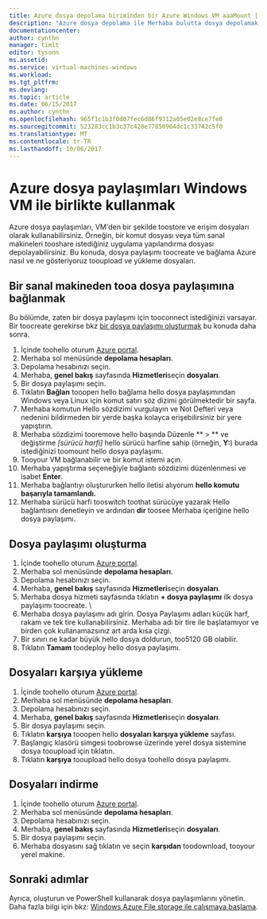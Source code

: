 ```yaml
---
title: Azure dosya depolama biriminden bir Azure Windows VM aaaMount | Microsoft Docs
description: "Azure dosya depolama ile Merhaba bulutta dosya depolamak ve bir Azure sanal makineden (VM) bulut dosya paylaşımına bağlayın."
documentationcenter: 
author: cynthn
manager: timlt
editor: tysonn
ms.assetid: 
ms.service: virtual-machines-windows
ms.workload: 
ms.tgt_pltfrm: 
ms.devlang: 
ms.topic: article
ms.date: 06/15/2017
ms.author: cynthn
ms.openlocfilehash: 965f1c1b3f0d07fec6d86f9312a05e02e8ce7fe0
ms.sourcegitcommit: 523283cc1b3c37c428e77850964dc1c33742c5f0
ms.translationtype: MT
ms.contentlocale: tr-TR
ms.lasthandoff: 10/06/2017
---
```

# <a name="use-azure-file-shares-with-windows-vms"></a>Azure dosya paylaşımları Windows VM ile birlikte kullanmak 

Azure dosya paylaşımları, VM'den bir şekilde toostore ve erişim dosyaları olarak kullanabilirsiniz. Örneğin, bir komut dosyası veya tüm sanal makineleri tooshare istediğiniz uygulama yapılandırma dosyası depolayabilirsiniz. Bu konuda, dosya paylaşımı toocreate ve bağlama Azure nasıl ve ne gösteriyoruz tooupload ve yükleme dosyaları.

## <a name="connect-tooa-file-share-from-a-vm"></a>Bir sanal makineden tooa dosya paylaşımına bağlanmak

Bu bölümde, zaten bir dosya paylaşımı için tooconnect istediğinizi varsayar. Bir toocreate gerekirse bkz [bir dosya paylaşımı oluşturmak](#create-a-file-share) bu konuda daha sonra.

1. İçinde toohello oturum [Azure portal](https://portal.azure.com).
2. Merhaba sol menüsünde **depolama hesapları**.
3. Depolama hesabınızı seçin.
4. Merhaba, **genel bakış** sayfasında **Hizmetleri**seçin **dosyaları**.
5. Bir dosya paylaşımı seçin.
6. Tıklatın **Bağlan** tooopen hello bağlama hello dosya paylaşımından Windows veya Linux için komut satırı söz dizimi görülmektedir bir sayfa.
7. Merhaba komutun Hello sözdizimi vurgulayın ve Not Defteri veya nedenini bildirmeden bir yerde başka kolayca erişebilirsiniz bir yere yapıştırın. 
8. Merhaba sözdizimi tooremove hello başında Düzenle ** > ** ve değiştirme *[sürücü harfi]* hello sürücü harfine sahip (örneğin, **Y:**) burada istediğinizi toomount hello dosya paylaşımı.
8. Tooyour VM bağlanabilir ve bir komut istemi açın.
9. Merhaba yapıştırma seçeneğiyle bağlantı sözdizimi düzenlenmesi ve isabet **Enter**.
10. Merhaba bağlantıyı oluştururken hello iletisi alıyorum **hello komutu başarıyla tamamlandı.**
11. Merhaba sürücü harfi tooswitch toothat sürücüye yazarak Hello bağlantısını denetleyin ve ardından **dir** toosee Merhaba içeriğine hello dosya paylaşımı.



## <a name="create-a-file-share"></a>Dosya paylaşımı oluşturma 
1. İçinde toohello oturum [Azure portal](https://portal.azure.com).
2. Merhaba sol menüsünde **depolama hesapları**.
3. Depolama hesabınızı seçin.
4. Merhaba, **genel bakış** sayfasında **Hizmetleri**seçin **dosyaları**.
5. Merhaba dosya hizmeti sayfasında tıklatın **+ dosya paylaşımı** ilk dosya paylaşımı toocreate. \
6. Merhaba dosya paylaşımı adı girin. Dosya Paylaşımı adları küçük harf, rakam ve tek tire kullanabilirsiniz. Merhaba adı bir tire ile başlatamıyor ve birden çok kullanamazsınız art arda kısa çizgi. 
7. Bir sınırı ne kadar büyük hello dosya doldurun, too5120 GB olabilir.
8. Tıklatın **Tamam** toodeploy hello dosya paylaşımı.
   
## <a name="upload-files"></a>Dosyaları karşıya yükleme
1. İçinde toohello oturum [Azure portal](https://portal.azure.com).
2. Merhaba sol menüsünde **depolama hesapları**.
3. Depolama hesabınızı seçin.
4. Merhaba, **genel bakış** sayfasında **Hizmetleri**seçin **dosyaları**.
5. Bir dosya paylaşımı seçin.
6. Tıklatın **karşıya** tooopen hello **dosyaları karşıya yükleme** sayfası.
7. Başlangıç klasörü simgesi toobrowse üzerinde yerel dosya sistemine dosya tooupload için tıklatın.   
8. Tıklatın **karşıya** tooupload hello dosya toohello dosya paylaşımı.

## <a name="download-files"></a>Dosyaları indirme
1. İçinde toohello oturum [Azure portal](https://portal.azure.com).
2. Merhaba sol menüsünde **depolama hesapları**.
3. Depolama hesabınızı seçin.
4. Merhaba, **genel bakış** sayfasında **Hizmetleri**seçin **dosyaları**.
5. Bir dosya paylaşımı seçin.
6. Merhaba dosyasını sağ tıklatın ve seçin **karşıdan** toodownload, tooyour yerel makine.
   

## <a name="next-steps"></a>Sonraki adımlar

Ayrıca, oluşturun ve PowerShell kullanarak dosya paylaşımlarını yönetin. Daha fazla bilgi için bkz: [Windows Azure File storage ile çalışmaya başlama](../../storage/files/storage-dotnet-how-to-use-files.md).

